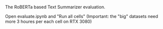 The RoBERTa based Text Summarizer evaluation.

Open evaluate.ipynb and "Run all cells" (Important: the "big" datasets need more 3 houres per each cell on RTX 3080)
